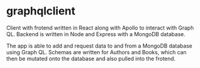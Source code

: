 # graphqlclient

Client with frotend written in React along with Apollo to interact with Graph QL. Backend is written in Node and Express with a MongoDB database.

The app is able to add and request data to and from a MongoDB database using Graph QL. Schemas are written for Authors and Books, which can then be mutated onto the database and also pulled into the frotend.
